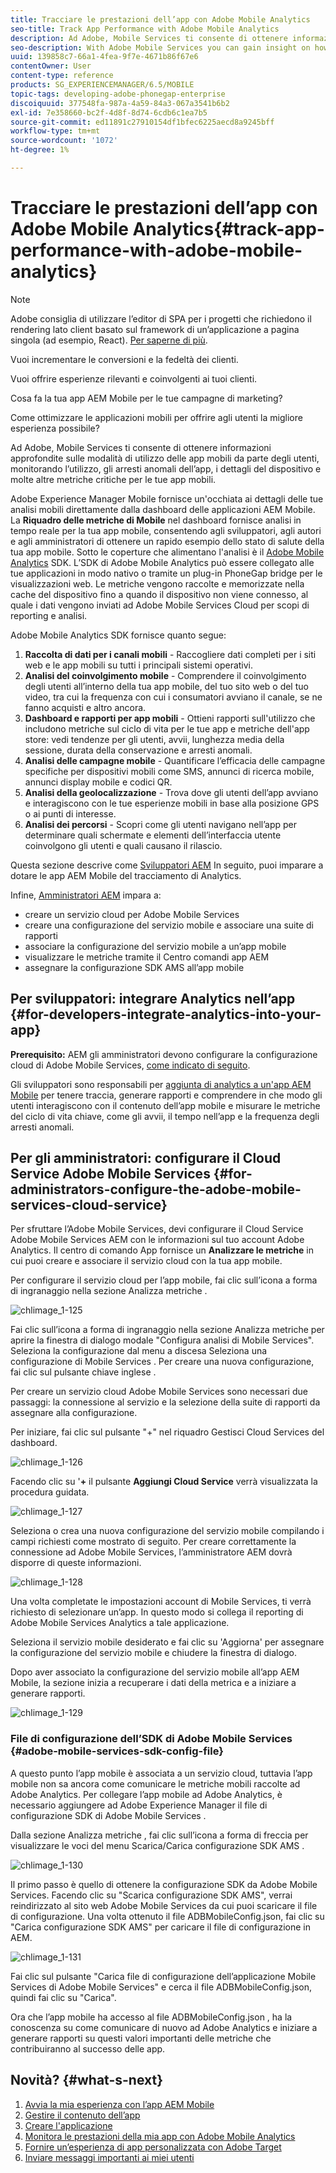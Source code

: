 ```yaml
---
title: Tracciare le prestazioni dell’app con Adobe Mobile Analytics
seo-title: Track App Performance with Adobe Mobile Analytics
description: Ad Adobe, Mobile Services ti consente di ottenere informazioni approfondite sulle modalità di utilizzo delle app mobili da parte degli utenti, monitorando l’utilizzo, gli arresti anomali dell’app, i dettagli del dispositivo e molte altre metriche critiche per le tue app mobili. Segui questa pagina per ulteriori informazioni.
seo-description: With Adobe Mobile Services you can gain insight on how your users are using your mobile apps by tracking usage, app crashes, device details and so many other critical metrics for your mobile apps. Follow this page to learn more.
uuid: 139858c7-66a1-4fea-9f7e-4671b86f67e6
contentOwner: User
content-type: reference
products: SG_EXPERIENCEMANAGER/6.5/MOBILE
topic-tags: developing-adobe-phonegap-enterprise
discoiquuid: 377548fa-987a-4a59-84a3-067a3541b6b2
exl-id: 7e358660-bc2f-4d8f-8d74-6cdb6c1ea7b5
source-git-commit: ed11891c27910154df1bfec6225aecd8a9245bff
workflow-type: tm+mt
source-wordcount: '1072'
ht-degree: 1%

---
```


# Tracciare le prestazioni dell’app con Adobe Mobile Analytics{#track-app-performance-with-adobe-mobile-analytics}

>[!NOTE]
>
>Adobe consiglia di utilizzare l’editor di SPA per i progetti che richiedono il rendering lato client basato sul framework di un’applicazione a pagina singola (ad esempio, React). [Per saperne di più](/help/sites-developing/spa-overview.md).

Vuoi incrementare le conversioni e la fedeltà dei clienti.

Vuoi offrire esperienze rilevanti e coinvolgenti ai tuoi clienti.

Cosa fa la tua app AEM Mobile per le tue campagne di marketing?

Come ottimizzare le applicazioni mobili per offrire agli utenti la migliore esperienza possibile?

Ad Adobe, Mobile Services ti consente di ottenere informazioni approfondite sulle modalità di utilizzo delle app mobili da parte degli utenti, monitorando l’utilizzo, gli arresti anomali dell’app, i dettagli del dispositivo e molte altre metriche critiche per le tue app mobili.

Adobe Experience Manager Mobile fornisce un&#39;occhiata ai dettagli delle tue analisi mobili direttamente dalla dashboard delle applicazioni AEM Mobile. La **Riquadro delle metriche di Mobile** nel dashboard fornisce analisi in tempo reale per la tua app mobile, consentendo agli sviluppatori, agli autori e agli amministratori di ottenere un rapido esempio dello stato di salute della tua app mobile. Sotto le coperture che alimentano l&#39;analisi è il [Adobe Mobile Analytics](https://www.adobe.com/ca/solutions/digital-analytics/mobile-web-apps-analytics.html) SDK. L’SDK di Adobe Mobile Analytics può essere collegato alle tue applicazioni in modo nativo o tramite un plug-in PhoneGap bridge per le visualizzazioni web. Le metriche vengono raccolte e memorizzate nella cache del dispositivo fino a quando il dispositivo non viene connesso, al quale i dati vengono inviati ad Adobe Mobile Services Cloud per scopi di reporting e analisi.

Adobe Mobile Analytics SDK fornisce quanto segue:

1. **Raccolta di dati per i canali mobili** - Raccogliere dati completi per i siti web e le app mobili su tutti i principali sistemi operativi.
1. **Analisi del coinvolgimento mobile** - Comprendere il coinvolgimento degli utenti all’interno della tua app mobile, del tuo sito web o del tuo video, tra cui la frequenza con cui i consumatori avviano il canale, se ne fanno acquisti e altro ancora.
1. **Dashboard e rapporti per app mobili** - Ottieni rapporti sull&#39;utilizzo che includono metriche sul ciclo di vita per le tue app e metriche dell&#39;app store: vedi tendenze per gli utenti, avvii, lunghezza media della sessione, durata della conservazione e arresti anomali.
1. **Analisi delle campagne mobile** - Quantificare l’efficacia delle campagne specifiche per dispositivi mobili come SMS, annunci di ricerca mobile, annunci display mobile e codici QR.
1. **Analisi della geolocalizzazione** - Trova dove gli utenti dell’app avviano e interagiscono con le tue esperienze mobili in base alla posizione GPS o ai punti di interesse.
1. **Analisi dei percorsi** - Scopri come gli utenti navigano nell’app per determinare quali schermate e elementi dell’interfaccia utente coinvolgono gli utenti e quali causano il rilascio.

Questa sezione descrive come [Sviluppatori AEM](#developers) In seguito, puoi imparare a dotare le app AEM Mobile del tracciamento di Analytics.

Infine, [Amministratori AEM](#administrators) impara a:

* creare un servizio cloud per Adobe Mobile Services
* creare una configurazione del servizio mobile e associare una suite di rapporti
* associare la configurazione del servizio mobile a un’app mobile
* visualizzare le metriche tramite il Centro comandi app AEM
* assegnare la configurazione SDK AMS all’app mobile

## Per sviluppatori: integrare Analytics nell’app {#for-developers-integrate-analytics-into-your-app}

**Prerequisito:** AEM gli amministratori devono configurare la configurazione cloud di Adobe Mobile Services, [come indicato di seguito](#amscloudserviceconfig).

Gli sviluppatori sono responsabili per [aggiunta di analytics a un&#39;app AEM Mobile](/help/mobile/phonegap-add-analytics-to-apps.md) per tenere traccia, generare rapporti e comprendere in che modo gli utenti interagiscono con il contenuto dell’app mobile e misurare le metriche del ciclo di vita chiave, come gli avvii, il tempo nell’app e la frequenza degli arresti anomali.

## Per gli amministratori: configurare il Cloud Service Adobe Mobile Services {#for-administrators-configure-the-adobe-mobile-services-cloud-service}

Per sfruttare l’Adobe Mobile Services, devi configurare il Cloud Service Adobe Mobile Services AEM con le informazioni sul tuo account Adobe Analytics. Il centro di comando App fornisce un **Analizzare le metriche** in cui puoi creare e associare il servizio cloud con la tua app mobile.

Per configurare il servizio cloud per l’app mobile, fai clic sull’icona a forma di ingranaggio nella sezione Analizza metriche .

![chlimage_1-125](assets/chlimage_1-125.png)

Fai clic sull’icona a forma di ingranaggio nella sezione Analizza metriche per aprire la finestra di dialogo modale &quot;Configura analisi di Mobile Services&quot;. Seleziona la configurazione dal menu a discesa Seleziona una configurazione di Mobile Services . Per creare una nuova configurazione, fai clic sul pulsante chiave inglese .

Per creare un servizio cloud Adobe Mobile Services sono necessari due passaggi: la connessione al servizio e la selezione della suite di rapporti da assegnare alla configurazione.

Per iniziare, fai clic sul pulsante &quot;+&quot; nel riquadro Gestisci Cloud Services del dashboard.

![chlimage_1-126](assets/chlimage_1-126.png)

Facendo clic su &#39;**+** il pulsante **Aggiungi Cloud Service** verrà visualizzata la procedura guidata.

![chlimage_1-127](assets/chlimage_1-127.png)

Seleziona o crea una nuova configurazione del servizio mobile compilando i campi richiesti come mostrato di seguito. Per creare correttamente la connessione ad Adobe Mobile Services, l’amministratore AEM dovrà disporre di queste informazioni.

![chlimage_1-128](assets/chlimage_1-128.png)

Una volta completate le impostazioni account di Mobile Services, ti verrà richiesto di selezionare un’app. In questo modo si collega il reporting di Adobe Mobile Services Analytics a tale applicazione.

Seleziona il servizio mobile desiderato e fai clic su &#39;Aggiorna&#39; per assegnare la configurazione del servizio mobile e chiudere la finestra di dialogo.

Dopo aver associato la configurazione del servizio mobile all’app AEM Mobile, la sezione inizia a recuperare i dati della metrica e a iniziare a generare rapporti.

![chlimage_1-129](assets/chlimage_1-129.png)

### File di configurazione dell’SDK di Adobe Mobile Services {#adobe-mobile-services-sdk-config-file}

A questo punto l’app mobile è associata a un servizio cloud, tuttavia l’app mobile non sa ancora come comunicare le metriche mobili raccolte ad Adobe Analytics. Per collegare l’app mobile ad Adobe Analytics, è necessario aggiungere ad Adobe Experience Manager il file di configurazione SDK di Adobe Mobile Services .

Dalla sezione Analizza metriche , fai clic sull’icona a forma di freccia per visualizzare le voci del menu Scarica/Carica configurazione SDK AMS .

![chlimage_1-130](assets/chlimage_1-130.png)

Il primo passo è quello di ottenere la configurazione SDK da Adobe Mobile Services. Facendo clic su &quot;Scarica configurazione SDK AMS&quot;, verrai reindirizzato al sito web Adobe Mobile Services da cui puoi scaricare il file di configurazione. Una volta ottenuto il file ADBMobileConfig.json, fai clic su &quot;Carica configurazione SDK AMS&quot; per caricare il file di configurazione in AEM.

![chlimage_1-131](assets/chlimage_1-131.png)

Fai clic sul pulsante &quot;Carica file di configurazione dell’applicazione Mobile Services di Adobe Mobile Services&quot; e cerca il file ADBMobileConfig.json, quindi fai clic su &quot;Carica&quot;.

Ora che l’app mobile ha accesso al file ADBMobileConfig.json , ha la conoscenza su come comunicare di nuovo ad Adobe Analytics e iniziare a generare rapporti su questi valori importanti delle metriche che contribuiranno al successo delle app.

## Novità? {#what-s-next}

1. [Avvia la mia esperienza con l’app AEM Mobile](/help/mobile/starting-aem-phonegap-app.md)
1. [Gestire il contenuto dell’app](/help/mobile/phonegap-manage-app-content.md)
1. [Creare l&#39;applicazione](/help/mobile/building-app-mobile-phonegap.md)
1. [Monitora le prestazioni della mia app con Adobe Mobile Analytics](/help/mobile/phonegap-intro-to-app-analytics.md)
1. [Fornire un’esperienza di app personalizzata con Adobe Target](/help/mobile/phonegap-aem-mobile-content-personalization.md)
1. [Inviare messaggi importanti ai miei utenti](/help/mobile/phonegap-push-notifications.md)
